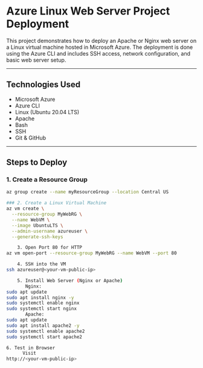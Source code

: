 # Azure Linux Web Server Project Deployment

This project demonstrates how to deploy an Apache or Nginx web server on a Linux virtual machine hosted in Microsoft Azure. The deployment is done using the Azure CLI and includes SSH access, network configuration, and basic web server setup.

---

##  Technologies Used

- Microsoft Azure
- Azure CLI
- Linux (Ubuntu 20.04 LTS)
- Apache
- Bash
- SSH
- Git & GitHub

---

##  Steps to Deploy

### 1. Create a Resource Group
```bash
az group create --name myResourceGroup --location Central US

### 2. Create a Linux Virtual Machine
az vm create \
  --resource-group MyWebRG \
  --name WebVM \
  --image UbuntuLTS \
  --admin-username azureuser \
  --generate-ssh-keys

    3. Open Port 80 for HTTP
az vm open-port --resource-group MyWebRG --name WebVM --port 80

    4. SSH into the VM
ssh azureuser@<your-vm-public-ip>

    5. Install Web Server (Nginx or Apache)
       Nginx:
sudo apt update
sudo apt install nginx -y
sudo systemctl enable nginx
sudo systemctl start nginx
       Apache:
sudo apt update
sudo apt install apache2 -y
sudo systemctl enable apache2
sudo systemctl start apache2

6. Test in Browser
      Visit
http://<your-vm-public-ip>















